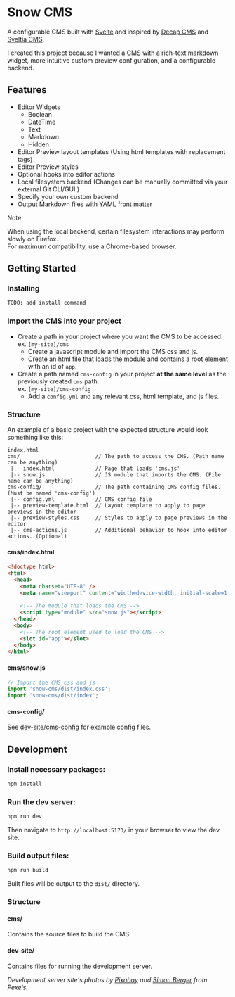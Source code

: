 # Snow CMS

A configurable CMS built with [Svelte](https://svelte.dev/) and inspired by [Decap CMS](https://github.com/decaporg/decap-cms) and [Sveltia CMS](https://github.com/sveltia/sveltia-cms).

I created this project because I wanted a CMS with a rich-text markdown widget, more intuitive custom preview configuration, and a configurable backend.

## Features

- Editor Widgets
  - Boolean
  - DateTime
  - Text
  - Markdown
  - Hidden
- Editor Preview layout templates (Using html templates with replacement tags)
- Editor Preview styles
- Optional hooks into editor actions
- Local filesystem backend (Changes can be manually committed via your external Git CLI/GUI.)
- Specify your own custom backend
- Output Markdown files with YAML front matter

> [!NOTE]
> When using the local backend, certain filesystem interactions may perform slowly on Firefox.  
> For maximum compatibility, use a Chrome-based browser. 

## Getting Started

### Installing

```bash
TODO: add install command
```

### Import the CMS into your project

- Create a path in your project where you want the CMS to be accessed.\
  ex. `[my-site]/cms`
  - Create a javascript module and import the CMS css and js.
  - Create an html file that loads the module and contains a root element with an id of `app`.
- Create a path named `cms-config` in your project **at the same level** as the previously created `cms` path.\
  ex. `[my-site]/cms-config`
  - Add a `config.yml` and any relevant css, html template, and js files.

### Structure

An example of a basic project with the expected structure would look something like this:

```
index.html
cms/                        // The path to access the CMS. (Path name can be anything)
 |-- index.html             // Page that loads 'cms.js'
 |-- snow.js                // JS module that imports the CMS. (File name can be anything)
cms-config/                 // The path containing CMS config files. (Must be named 'cms-config')
 |-- config.yml             // CMS config file
 |-- preview-template.html  // Layout template to apply to page previews in the editor
 |-- preview-styles.css     // Styles to apply to page previews in the editor
 |-- cms-actions.js         // Additional behavior to hook into editor actions. (Optional)
```

#### cms/index.html

```html
<!doctype html>
<html>
  <head>
    <meta charset="UTF-8" />
    <meta name="viewport" content="width=device-width, initial-scale=1.0" />
    
    <!-- The module that loads the CMS -->
    <script type="module" src="snow.js"></script>
  </head>
  <body>
    <!-- The root element used to load the CMS -->
    <slot id="app"></slot>
  </body>
</html>
```

#### cms/snow.js

```js
// Import the CMS css and js
import 'snow-cms/dist/index.css';
import 'snow-cms/dist/index';
```

#### cms-config/

See [dev-site/cms-config](/dev-site/cms-config) for example config files.

## Development

### Install necessary packages:

```bash
npm install
```

### Run the dev server:

```bash
npm run dev
```

Then navigate to `http://localhost:5173/` in your browser to view the dev site.

### Build output files:

```bash
npm run build
```

Built files will be output to the `dist/` directory.

### Structure

#### cms/

Contains the source files to build the CMS.

#### dev-site/

Contains files for running the development server.

*Development server site's photos by [Pixabay](https://www.pexels.com/photo/scenic-view-of-rice-paddy-247599/) and [Simon Berger](https://www.pexels.com/photo/silhouette-of-mountains-1323550/) from Pexels.*
